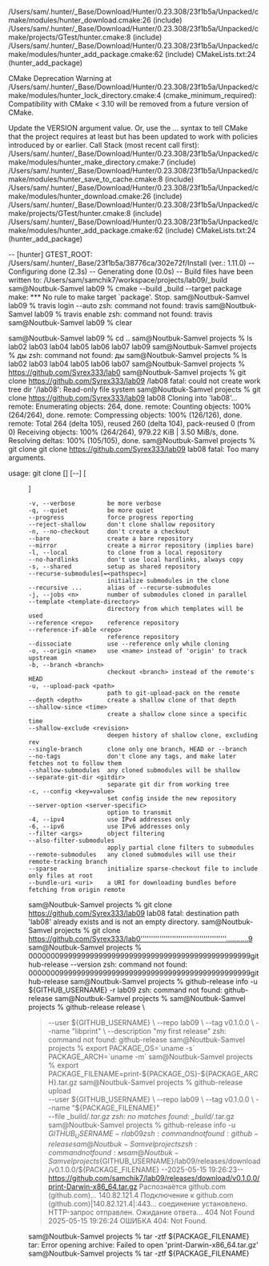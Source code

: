   /Users/sam/.hunter/_Base/Download/Hunter/0.23.308/23f1b5a/Unpacked/cmake/modules/hunter_download.cmake:26 (include)
  /Users/sam/.hunter/_Base/Download/Hunter/0.23.308/23f1b5a/Unpacked/cmake/projects/GTest/hunter.cmake:8 (include)
  /Users/sam/.hunter/_Base/Download/Hunter/0.23.308/23f1b5a/Unpacked/cmake/modules/hunter_add_package.cmake:62 (include)
  CMakeLists.txt:24 (hunter_add_package)


CMake Deprecation Warning at /Users/sam/.hunter/_Base/Download/Hunter/0.23.308/23f1b5a/Unpacked/cmake/modules/hunter_lock_directory.cmake:4 (cmake_minimum_required):
  Compatibility with CMake < 3.10 will be removed from a future version of
  CMake.

  Update the VERSION argument <min> value.  Or, use the <min>...<max> syntax
  to tell CMake that the project requires at least <min> but has been updated
  to work with policies introduced by <max> or earlier.
Call Stack (most recent call first):
  /Users/sam/.hunter/_Base/Download/Hunter/0.23.308/23f1b5a/Unpacked/cmake/modules/hunter_make_directory.cmake:7 (include)
  /Users/sam/.hunter/_Base/Download/Hunter/0.23.308/23f1b5a/Unpacked/cmake/modules/hunter_save_to_cache.cmake:8 (include)
  /Users/sam/.hunter/_Base/Download/Hunter/0.23.308/23f1b5a/Unpacked/cmake/modules/hunter_download.cmake:26 (include)
  /Users/sam/.hunter/_Base/Download/Hunter/0.23.308/23f1b5a/Unpacked/cmake/projects/GTest/hunter.cmake:8 (include)
  /Users/sam/.hunter/_Base/Download/Hunter/0.23.308/23f1b5a/Unpacked/cmake/modules/hunter_add_package.cmake:62 (include)
  CMakeLists.txt:24 (hunter_add_package)


-- [hunter] GTEST_ROOT: /Users/sam/.hunter/_Base/23f1b5a/38776ca/302e72f/Install (ver.: 1.11.0)
-- Configuring done (2.3s)
-- Generating done (0.0s)
-- Build files have been written to: /Users/sam/samchik7/workspace/projects/lab09/_build
sam@Noutbuk-Samvel lab09 % cmake --build _build --target package
make: *** No rule to make target `package'.  Stop.
sam@Noutbuk-Samvel lab09 % travis login --auto 
zsh: command not found: travis
sam@Noutbuk-Samvel lab09 % travis enable
zsh: command not found: travis
sam@Noutbuk-Samvel lab09 % clear

sam@Noutbuk-Samvel lab09 % cd ..
sam@Noutbuk-Samvel projects % ls
lab02	lab03	lab04	lab05	lab06	lab07	lab09
sam@Noutbuk-Samvel projects % ды 
zsh: command not found: ды
sam@Noutbuk-Samvel projects % ls
lab02	lab03	lab04	lab05	lab06	lab07
sam@Noutbuk-Samvel projects % https://github.com/Syrex333/lab0 
sam@Noutbuk-Samvel projects % git clone https://github.com/Syrex333/lab09 /lab08
fatal: could not create work tree dir '/lab08': Read-only file system
sam@Noutbuk-Samvel projects %  git clone https://github.com/Syrex333/lab09 lab08
Cloning into 'lab08'...
remote: Enumerating objects: 264, done.
remote: Counting objects: 100% (264/264), done.
remote: Compressing objects: 100% (126/126), done.
remote: Total 264 (delta 105), reused 260 (delta 104), pack-reused 0 (from 0)
Receiving objects: 100% (264/264), 979.22 KiB | 3.50 MiB/s, done.
Resolving deltas: 100% (105/105), done.
sam@Noutbuk-Samvel projects % git clone  git clone https://github.com/Syrex333/lab09 lab08 
fatal: Too many arguments.

usage: git clone [<options>] [--] <repo> [<dir>]

    -v, --verbose         be more verbose
    -q, --quiet           be more quiet
    --progress            force progress reporting
    --reject-shallow      don't clone shallow repository
    -n, --no-checkout     don't create a checkout
    --bare                create a bare repository
    --mirror              create a mirror repository (implies bare)
    -l, --local           to clone from a local repository
    --no-hardlinks        don't use local hardlinks, always copy
    -s, --shared          setup as shared repository
    --recurse-submodules[=<pathspec>]
                          initialize submodules in the clone
    --recursive ...       alias of --recurse-submodules
    -j, --jobs <n>        number of submodules cloned in parallel
    --template <template-directory>
                          directory from which templates will be used
    --reference <repo>    reference repository
    --reference-if-able <repo>
                          reference repository
    --dissociate          use --reference only while cloning
    -o, --origin <name>   use <name> instead of 'origin' to track upstream
    -b, --branch <branch>
                          checkout <branch> instead of the remote's HEAD
    -u, --upload-pack <path>
                          path to git-upload-pack on the remote
    --depth <depth>       create a shallow clone of that depth
    --shallow-since <time>
                          create a shallow clone since a specific time
    --shallow-exclude <revision>
                          deepen history of shallow clone, excluding rev
    --single-branch       clone only one branch, HEAD or --branch
    --no-tags             don't clone any tags, and make later fetches not to follow them
    --shallow-submodules  any cloned submodules will be shallow
    --separate-git-dir <gitdir>
                          separate git dir from working tree
    -c, --config <key=value>
                          set config inside the new repository
    --server-option <server-specific>
                          option to transmit
    -4, --ipv4            use IPv4 addresses only
    -6, --ipv6            use IPv6 addresses only
    --filter <args>       object filtering
    --also-filter-submodules
                          apply partial clone filters to submodules
    --remote-submodules   any cloned submodules will use their remote-tracking branch
    --sparse              initialize sparse-checkout file to include only files at root
    --bundle-uri <uri>    a URI for downloading bundles before fetching from origin remote

sam@Noutbuk-Samvel projects %  git clone https://github.com/Syrex333/lab09 lab08
fatal: destination path 'lab08' already exists and is not an empty directory.
sam@Noutbuk-Samvel projects % git clone https://github.com/Syrex333/lab0'''''''''''''''''''''''''''''''''''''''''...........9
sam@Noutbuk-Samvel projects % 000000099999999999999999999999999999999999999999999github-release --version
zsh: command not found: 000000099999999999999999999999999999999999999999999github-release
sam@Noutbuk-Samvel projects % github-release info -u ${GITHUB_USERNAME} -r lab09
zsh: command not found: github-release
sam@Noutbuk-Samvel projects % 
sam@Noutbuk-Samvel projects % github-release release \
>  --user ${GITHUB_USERNAME} \
    --repo lab09 \
    --tag v0.1.0.0 \
    --name "libprint" \
    --description "my first release"
zsh: command not found: github-release
sam@Noutbuk-Samvel projects % export PACKAGE_OS=`uname -s` PACKAGE_ARCH=`uname -m`
sam@Noutbuk-Samvel projects % export PACKAGE_FILENAME=print-${PACKAGE_OS}-${PACKAGE_ARCH}.tar.gz
sam@Noutbuk-Samvel projects % github-release upload \
    --user ${GITHUB_USERNAME} \
    --repo lab09 \
    --tag v0.1.0.0 \
    --name "${PACKAGE_FILENAME}" \
    --file _build/*.tar.gz
zsh: no matches found: _build/*.tar.gz
sam@Noutbuk-Samvel projects % github-release info -u ${GITHUB_USERNAME} -r lab09
zsh: command not found: github-release
sam@Noutbuk-Samvel projects % м
zsh: command not found: м
sam@Noutbuk-Samvel projects % wget https://github.com/${GITHUB_USERNAME}/lab09/releases/download/v0.1.0.0/${PACKAGE_FILENAME}
--2025-05-15 19:26:23--  https://github.com/samchik7/lab09/releases/download/v0.1.0.0/print-Darwin-x86_64.tar.gz
Распознаётся github.com (github.com)… 140.82.121.4
Подключение к github.com (github.com)|140.82.121.4|:443... соединение установлено.
HTTP-запрос отправлен. Ожидание ответа… 404 Not Found
2025-05-15 19:26:24 ОШИБКА 404: Not Found.

sam@Noutbuk-Samvel projects % tar -ztf ${PACKAGE_FILENAME}
tar: Error opening archive: Failed to open 'print-Darwin-x86_64.tar.gz'
sam@Noutbuk-Samvel projects % tar -ztf ${PACKAGE_FILENAME}
